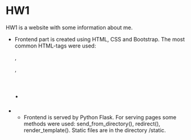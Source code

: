 # HW1 

HW1 is a website with some information about me.
<br>
- Frontend part is created using HTML, CSS and Bootstrap. The most common HTML-tags were used: <p>,<div>,<h1>.
- - Frontend is served by Python Flask. For serving pages some methods were used: send_from_directory(), redirect(), render_template(). Static files are in the directory /static.

